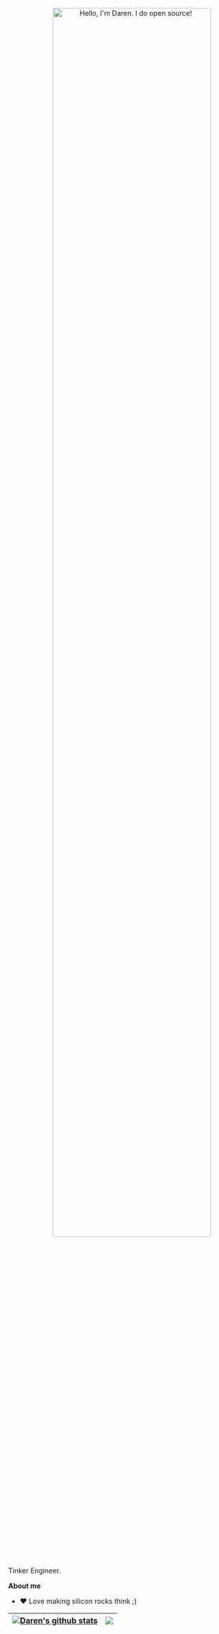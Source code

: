 <p align="center"><a href="https://DarenBobyMichael.github.io"><img width="80%" alt="Hello, I'm Daren. I do open source!" src="./assets/gh-readme-header.png" /></a></p>

<br />

Tinker Engineer.

**About me**

- ❤️ Love making silicon rocks think ;)



| <a href="https://github.com/DarenBobyMichael/github-readme-stats"><img align="center" src="https://github-readme-stats.vercel.app/api?username=DarenBobyMichael&show_icons=true&include_all_commits=true&theme=buefy&hide_border=true" alt="Daren's github stats" /></a> | <a href="https://github.com/DarenBobyMichael/github-readme-stats"><img align="center" src="https://github-readme-stats.vercel.app/api/top-langs/?username=DarenBobyMichael&layout=compact&theme=buefy&hide_border=true" /></a> |
| ------------- | ------------- |

